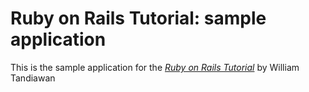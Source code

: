 # Ruby on Rails Tutorial: sample application

This is the sample application for
the [*Ruby on Rails Tutorial*](http://railstutorial.org/)
by William Tandiawan
